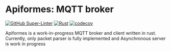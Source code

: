 # Apiformes: MQTT broker

[![GitHub Super-Linter](https://github.com/cgv6n3qy/apiformes/workflows/Lint%20Code%20Base/badge.svg)](https://github.com/marketplace/actions/super-linter)
[![Rust](https://github.com/cgv6n3qy/apiformes/actions/workflows/rust.yml/badge.svg?branch=main&event=push)](https://github.com/cgv6n3qy/apiformes/actions/workflows/rust.yml)
[![codecov](https://codecov.io/gh/cgv6n3qy/apiformes/branch/main/graph/badge.svg?token=IRMSZXVAB1)](https://codecov.io/gh/cgv6n3qy/apiformes)

Apiformes is a work-in-progress MQTT broker and client written in rust. Currently, only packet parser is fully implemented and Asynchronous server is work in progress
